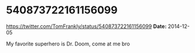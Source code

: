 # 540873722161156099
https://twitter.com/TomFrankly/status/540873722161156099
**Date:** 2014-12-05

My favorite superhero is Dr. Doom, come at me bro
